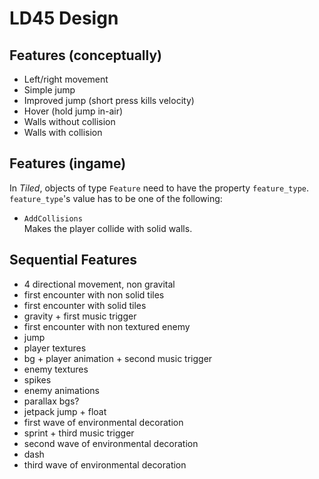 # LD45 Design
## Features (conceptually)
- Left/right movement
- Simple jump
- Improved jump (short press kills velocity)
- Hover (hold jump in-air)
- Walls without collision
- Walls with collision

## Features (ingame)
In _Tiled_, objects of type `Feature` need to have the property `feature_type`.  
`feature_type`'s value has to be one of the following:

- `AddCollisions`  
  Makes the player collide with solid walls.

## Sequential Features
- 4 directional movement, non gravital
- first encounter with non solid tiles
- first encounter with solid tiles
- gravity + first music trigger
- first encounter with non textured enemy
- jump
- player textures
- bg + player animation + second music trigger
- enemy textures 
- spikes
- enemy animations
- parallax bgs? 
- jetpack jump + float
- first wave of environmental decoration 
- sprint + third music trigger
- second wave of environmental decoration
- dash
- third wave of environmental decoration
